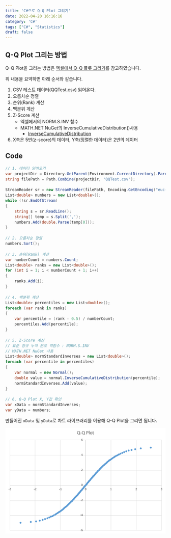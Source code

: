 ```yaml
---
title: 'C#으로 Q-Q Plot 그리기'
date: 2022-04-20 16:16:16
category: 'C#'
tags: ["C#", "Statistics"]
draft: false
---
```



## Q-Q Plot 그리는 방법

Q-Q Plot을 그리는 방법은 [엑셀에서 Q-Q 플롯 그리기](https://loadtoexcelmaster.tistory.com/entry/%EC%97%91%EC%85%80%EC%97%90%EC%84%9C-Q-Q%ED%94%8C%EB%A1%AFQ-Q-Plot-%EA%B7%B8%EB%A6%AC%EA%B8%B0)를 참고하였습니다.

위 내용을 요약하면 아래 순서와 같습니다.

1. CSV 테스트 데이터(QQTest.csv) 읽어온다.
1. 오름차순 정렬
1. 순위(Rank) 계산
1. 백분위 계산
1. Z-Score 계산
   - 엑셀에서의 NORM.S.INV 함수
   - MATH.NET NuGet의 InverseCumulativeDistribution()사용
       - [InverseCumulativeDistribution](https://numerics.mathdotnet.com/api/MathNet.Numerics.Distributions/Normal.htm#InverseCumulativeDistribution)
1. X축은 5번(z-score)의 데이터, Y축(정렬한 데이터)은 2번의 데이터

## Code

```CS
// 1. 데이터 읽어오기
var projectDir = Directory.GetParent(Environment.CurrentDirectory).Parent.FullName;
string filePath = Path.Combine(projectDir, "QQTest.csv");

StreamReader sr = new StreamReader(filePath, Encoding.GetEncoding("euc-kr"));
List<double> numbers = new List<double>();
while (!sr.EndOfStream)
{
    string s = sr.ReadLine();
    string[] temp = s.Split(',');        
    numbers.Add(double.Parse(temp[0]));
}

// 2. 오름차순 정렬
numbers.Sort();

// 3. 순위(Rank) 계산
var numberCount = numbers.Count;
List<double> ranks = new List<double>(); 
for (int i = 1; i < numberCount + 1; i++)
{
    ranks.Add(i);
}

// 4. 백분위 계산
List<double> percentiles = new List<double>();         
foreach (var rank in ranks)
{
    var percentile = (rank - 0.5) / numberCount;
    percentiles.Add(percentile);
}

// 5. Z-Score 계산
// 표준 정규 누적 분포 역함수 : NORM.S.INV
// MATH.NET NuGet 사용
List<double> normStandardInverses = new List<double>();
foreach (var percentile in percentiles)
{
    var normal = new Normal();
    double value = normal.InverseCumulativeDistribution(percentile);
    normStandardInverses.Add(value);
}

// 6. Q-Q Plot X, Y값 확인 
var xData = normStandardInverses;
var yData = numbers;
```

만들어진 `xData` 및 `yData`로 차트 라이브러리를 이용해 Q-Q Plot을 그리면 됩니다.

![](./images/qqplot.png)